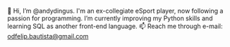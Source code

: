 👋 Hi, I’m @andydingus.
I'm an ex-collegiate eSport player, now following a passion for programming.
I’m currently improving my Python skills and learning SQL as another front-end language.
📫 Reach me through e-mail: odfelip.bautista@gmail.com

<!---
andydingus/andydingus is a ✨ special ✨ repository because its `README.md` (this file) appears on your GitHub profile.
You can click the Preview link to take a look at your changes.
--->
